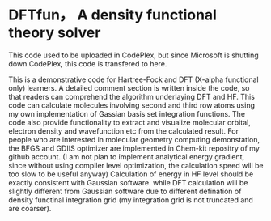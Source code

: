 # DFTfun， A density functional theory solver
This code used to be uploaded in CodePlex, but since Microsoft is shutting down CodePlex, this code is transfered to here.

This is a demonstrative code for Hartree-Fock and DFT (X-alpha functional only) learners. A detailed comment section is written inside the code, so that readers can comprehend the algorithm underlaying DFT and HF. 
This code can calculate molecules involving second and third row atoms using my own implementation of Gassian basis set integration functions. 
The code also provide functionality to extract and visualize molecular orbital, electron density and wavefunction etc from the calculated result. 
For people who are interested in molecular geometry computing demonstation, the BFGS and GDIIS optimizer are implemented in Chem-kit repositry of my github account. (I am not plan to implement analytical energy gradient, since without using compiler level optimization, the calculation speed will be too slow to be useful anyway)
Calculation of energy in HF level should be exactly consistent with Gaussian software. while DFT calculation will be slightly different from Gaussian software due to different defination of density functinal integration grid (my integration grid is not truncated and are coarser).
